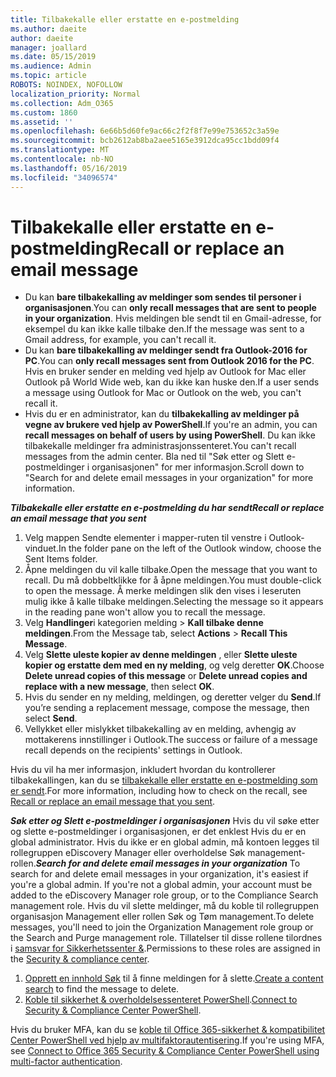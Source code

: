 ```yaml
---
title: Tilbakekalle eller erstatte en e-postmelding
ms.author: daeite
author: daeite
manager: joallard
ms.date: 05/15/2019
ms.audience: Admin
ms.topic: article
ROBOTS: NOINDEX, NOFOLLOW
localization_priority: Normal
ms.collection: Adm_O365
ms.custom: 1860
ms.assetid: ''
ms.openlocfilehash: 6e66b5d60fe9ac66c2f2f8f7e99e753652c3a59e
ms.sourcegitcommit: bcb2612ab8ba2aee5165e3912dca95cc1bdd09f4
ms.translationtype: MT
ms.contentlocale: nb-NO
ms.lasthandoff: 05/16/2019
ms.locfileid: "34096574"
---
```

# <a name="recall-or-replace-an-email-message"></a><span data-ttu-id="bbd09-102">Tilbakekalle eller erstatte en e-postmelding</span><span class="sxs-lookup"><span data-stu-id="bbd09-102">Recall or replace an email message</span></span>

- <span data-ttu-id="bbd09-103">Du kan **bare tilbakekalling av meldinger som sendes til personer i organisasjonen**.</span><span class="sxs-lookup"><span data-stu-id="bbd09-103">You can **only recall messages that are sent to people in your organization**.</span></span> <span data-ttu-id="bbd09-104">Hvis meldingen ble sendt til en Gmail-adresse, for eksempel du kan ikke kalle tilbake den.</span><span class="sxs-lookup"><span data-stu-id="bbd09-104">If the message was sent to a Gmail address, for example, you can't recall it.</span></span>
- <span data-ttu-id="bbd09-105">Du kan **bare tilbakekalling av meldinger sendt fra Outlook-2016 for PC**.</span><span class="sxs-lookup"><span data-stu-id="bbd09-105">You can **only recall messages sent from Outlook 2016 for the PC**.</span></span> <span data-ttu-id="bbd09-106">Hvis en bruker sender en melding ved hjelp av Outlook for Mac eller Outlook på World Wide web, kan du ikke kan huske den.</span><span class="sxs-lookup"><span data-stu-id="bbd09-106">If a user sends a message using Outlook for Mac or Outlook on the web, you can't recall it.</span></span>
- <span data-ttu-id="bbd09-107">Hvis du er en administrator, kan du **tilbakekalling av meldinger på vegne av brukere ved hjelp av PowerShell**.</span><span class="sxs-lookup"><span data-stu-id="bbd09-107">If you're an admin, you can **recall messages on behalf of users by using PowerShell**.</span></span> <span data-ttu-id="bbd09-108">Du kan ikke tilbakekalle meldinger fra administrasjonssenteret.</span><span class="sxs-lookup"><span data-stu-id="bbd09-108">You can't recall messages from the admin center.</span></span> <span data-ttu-id="bbd09-109">Bla ned til "Søk etter og Slett e-postmeldinger i organisasjonen" for mer informasjon.</span><span class="sxs-lookup"><span data-stu-id="bbd09-109">Scroll down to "Search for and delete email messages in your organization" for more information.</span></span>

<span data-ttu-id="bbd09-110">***Tilbakekalle eller erstatte en e-postmelding du har sendt***</span><span class="sxs-lookup"><span data-stu-id="bbd09-110">***Recall or replace an email message that you sent***</span></span>
1. <span data-ttu-id="bbd09-111">Velg mappen Sendte elementer i mapper-ruten til venstre i Outlook-vinduet.</span><span class="sxs-lookup"><span data-stu-id="bbd09-111">In the folder pane on the left of the Outlook window, choose the Sent Items folder.</span></span>
2. <span data-ttu-id="bbd09-112">Åpne meldingen du vil kalle tilbake.</span><span class="sxs-lookup"><span data-stu-id="bbd09-112">Open the message that you want to recall.</span></span> <span data-ttu-id="bbd09-113">Du må dobbeltklikke for å åpne meldingen.</span><span class="sxs-lookup"><span data-stu-id="bbd09-113">You must double-click to open the message.</span></span> <span data-ttu-id="bbd09-114">Å merke meldingen slik den vises i leseruten mulig ikke å kalle tilbake meldingen.</span><span class="sxs-lookup"><span data-stu-id="bbd09-114">Selecting the message so it appears in the reading pane won't allow you to recall the message.</span></span>
3. <span data-ttu-id="bbd09-115">Velg **Handlinger**i kategorien melding > **Kall tilbake denne meldingen**.</span><span class="sxs-lookup"><span data-stu-id="bbd09-115">From the Message tab, select **Actions** > **Recall This Message**.</span></span>
4. <span data-ttu-id="bbd09-116">Velg **Slette uleste kopier av denne meldingen** , eller **Slette uleste kopier og erstatte dem med en ny melding**, og velg deretter **OK**.</span><span class="sxs-lookup"><span data-stu-id="bbd09-116">Choose **Delete unread copies of this message** or **Delete unread copies and replace with a new message**, then select **OK**.</span></span>
5. <span data-ttu-id="bbd09-117">Hvis du sender en ny melding, meldingen, og deretter velger du **Send**.</span><span class="sxs-lookup"><span data-stu-id="bbd09-117">If you’re sending a replacement message, compose the message, then select **Send**.</span></span>
6. <span data-ttu-id="bbd09-118">Vellykket eller mislykket tilbakekalling av en melding, avhengig av mottakerens innstillinger i Outlook.</span><span class="sxs-lookup"><span data-stu-id="bbd09-118">The success or failure of a message recall depends on the recipients' settings in Outlook.</span></span> 

<span data-ttu-id="bbd09-119">Hvis du vil ha mer informasjon, inkludert hvordan du kontrollerer tilbakekallingen, kan du se [tilbakekalle eller erstatte en e-postmelding som er sendt](https://support.office.com/article/35027f88-d655-4554-b4f8-6c0729a723a0).</span><span class="sxs-lookup"><span data-stu-id="bbd09-119">For more information, including how to check on the recall, see [Recall or replace an email message that you sent](https://support.office.com/article/35027f88-d655-4554-b4f8-6c0729a723a0).</span></span>

<span data-ttu-id="bbd09-120">***Søk etter og Slett e-postmeldinger i organisasjonen*** Hvis du vil søke etter og slette e-postmeldinger i organisasjonen, er det enklest Hvis du er en global administrator. Hvis du ikke er en global admin, må kontoen legges til rollegruppen eDiscovery Manager eller overholdelse Søk management-rollen.</span><span class="sxs-lookup"><span data-stu-id="bbd09-120">***Search for and delete email messages in your organization*** To search for and delete email messages in your organization, it's easiest if you're a global admin. If you're not a global admin, your account must be added to the eDiscovery Manager role group, or to the Compliance Search management role.</span></span> <span data-ttu-id="bbd09-121">Hvis du vil slette meldinger, må du koble til rollegruppen organisasjon Management eller rollen Søk og Tøm management.</span><span class="sxs-lookup"><span data-stu-id="bbd09-121">To delete messages, you'll need to join the Organization Management role group or the Search and Purge management role.</span></span> <span data-ttu-id="bbd09-122">Tillatelser til disse rollene tilordnes i [samsvar for Sikkerhetssenter &](https://protection.office.com/).</span><span class="sxs-lookup"><span data-stu-id="bbd09-122">Permissions to these roles are assigned in the [Security & compliance center](https://protection.office.com/).</span></span>

1. <span data-ttu-id="bbd09-123">[Opprett en innhold Søk](https://docs.microsoft.com/en-us/office365/securitycompliance/content-search) til å finne meldingen for å slette.</span><span class="sxs-lookup"><span data-stu-id="bbd09-123">[Create a content search](https://docs.microsoft.com/en-us/office365/securitycompliance/content-search) to find the message to delete.</span></span>
2. <span data-ttu-id="bbd09-124">[Koble til sikkerhet & overholdelsessenteret PowerShell](https://docs.microsoft.com/en-us/powershell/exchange/office-365-scc/connect-to-scc-powershell/connect-to-scc-powershell?view=exchange-ps).</span><span class="sxs-lookup"><span data-stu-id="bbd09-124">[Connect to Security & Compliance Center PowerShell](https://docs.microsoft.com/en-us/powershell/exchange/office-365-scc/connect-to-scc-powershell/connect-to-scc-powershell?view=exchange-ps).</span></span> 

<span data-ttu-id="bbd09-125">Hvis du bruker MFA, kan du se [koble til Office 365-sikkerhet & kompatibilitet Center PowerShell ved hjelp av multifaktorautentisering](https://docs.microsoft.com/en-us/powershell/exchange/office-365-scc/connect-to-scc-powershell/mfa-connect-to-scc-powershell?view=exchange-ps).</span><span class="sxs-lookup"><span data-stu-id="bbd09-125">If you're using MFA, see [Connect to Office 365 Security & Compliance Center PowerShell using multi-factor authentication](https://docs.microsoft.com/en-us/powershell/exchange/office-365-scc/connect-to-scc-powershell/mfa-connect-to-scc-powershell?view=exchange-ps).</span></span> 